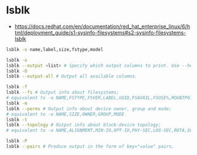 # lsblk

* https://docs.redhat.com/en/documentation/red_hat_enterprise_linux/6/html/deployment_guide/s1-sysinfo-filesystems#s2-sysinfo-filesystems-lsblk

```sh
lsblk -o name,label,size,fstype,model

lsblk -o
lsblk --output <list> # Specify which output columns to print. Use --help to get a list of all supported columns.
lsblk -O
lsblk --output-all # Output all available columns.       

lsblk -f
lsblk --fs # Output info about filesystems; 
# equivalent to -o NAME,FSTYPE,FSVER,LABEL,UUID,FSAVAIL,FSUSE%,MOUNTPOINTS
lsblk -m
lsblk --perms # Output info about device owner, group and mode; 
# equivalent to -o NAME,SIZE,OWNER,GROUP,MODE
lsblk -t
lsblk --topology # Output info about block-device topology; 
# equivalent to -o NAME,ALIGNMENT,MIN-IO,OPT-IO,PHY-SEC,LOG-SEC,ROTA,SCHED,RQ-SIZE,RA,WSAME.

lsblk -P
lsblk --pairs # Produce output in the form of key="value" pairs.
```
